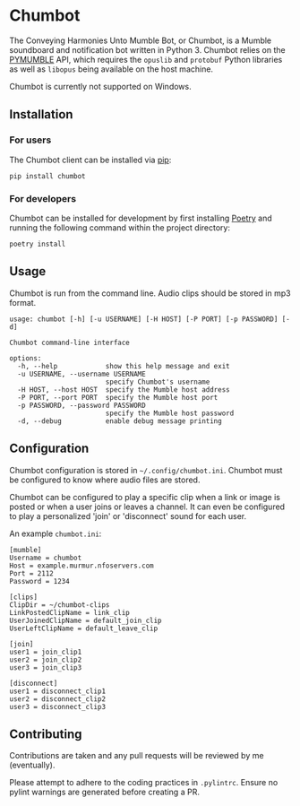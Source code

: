 # Chumbot
The Conveying Harmonies Unto Mumble Bot, or Chumbot, is a Mumble soundboard and notification bot
written in Python 3. Chumbot relies on the [PYMUMBLE](https://pypi.org/project/pymumble/) API,
which requires the `opuslib` and `protobuf` Python libraries as well as `libopus` being available
on the host machine.

Chumbot is currently not supported on Windows.

## Installation
### For users
The Chumbot client can be installed via [pip](https://pypi.org/project/chumbot/):

`pip install chumbot`

### For developers
Chumbot can be installed for development by first installing [Poetry](https://python-poetry.org/docs/) and running
the following command within the project directory:

`poetry install`

## Usage
Chumbot is run from the command line. Audio clips should be stored in mp3 format.
```
usage: chumbot [-h] [-u USERNAME] [-H HOST] [-P PORT] [-p PASSWORD] [-d]

Chumbot command-line interface

options:
  -h, --help            show this help message and exit
  -u USERNAME, --username USERNAME
                        specify Chumbot's username
  -H HOST, --host HOST  specify the Mumble host address
  -P PORT, --port PORT  specify the Mumble host port
  -p PASSWORD, --password PASSWORD
                        specify the Mumble host password
  -d, --debug           enable debug message printing
```

## Configuration
Chumbot configuration is stored in `~/.config/chumbot.ini`. Chumbot must be configured to know where
audio files are stored.

Chumbot can be configured to play a specific clip when a link or image is posted
or when a user joins or leaves a channel. It can even be configured to play a personalized 'join' or 'disconnect'
sound for each user.

An example `chumbot.ini`:

```
[mumble]
Username = chumbot
Host = example.murmur.nfoservers.com
Port = 2112
Password = 1234

[clips]
ClipDir = ~/chumbot-clips
LinkPostedClipName = link_clip
UserJoinedClipName = default_join_clip
UserLeftClipName = default_leave_clip

[join]
user1 = join_clip1
user2 = join_clip2
user3 = join_clip3

[disconnect]
user1 = disconnect_clip1
user2 = disconnect_clip2
user3 = disconnect_clip3
```

## Contributing
Contributions are taken and any pull requests will be reviewed by me (eventually).

Please attempt to adhere to the coding practices in `.pylintrc`. Ensure no pylint
warnings are generated before creating a PR.
